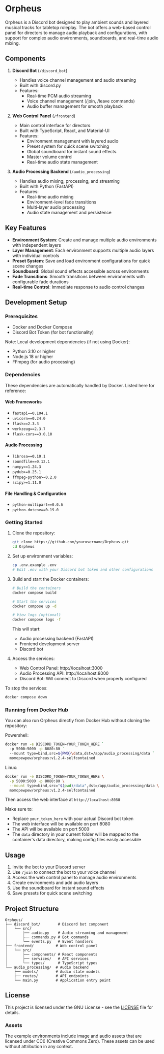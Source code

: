 # Orpheus

Orpheus is a Discord bot designed to play ambient sounds and layered musical tracks for tabletop roleplay. The bot offers a web-based control panel for directors to manage audio playback and configurations, with support for complex audio environments, soundboards, and real-time audio mixing.

## Components

1. **Discord Bot** (`/discord_bot`)
   - Handles voice channel management and audio streaming
   - Built with discord.py
   - Features:
     - Real-time PCM audio streaming
     - Voice channel management (/join, /leave commands)
     - Audio buffer management for smooth playback

2. **Web Control Panel** (`/frontend`)
   - Main control interface for directors
   - Built with TypeScript, React, and Material-UI
   - Features:
     - Environment management with layered audio
     - Preset system for quick scene switching
     - Global soundboard for instant sound effects
     - Master volume control
     - Real-time audio state management

3. **Audio Processing Backend** (`/audio_processing`)
   - Handles audio mixing, processing, and streaming
   - Built with Python (FastAPI)
   - Features:
     - Real-time audio mixing
     - Environment-level fade transitions
     - Multi-layer audio processing
     - Audio state management and persistence

## Key Features

- **Environment System**: Create and manage multiple audio environments with independent layers
- **Layer Management**: Each environment supports multiple audio layers with individual controls
- **Preset System**: Save and load environment configurations for quick scene changes
- **Soundboard**: Global sound effects accessible across environments
- **Fade Transitions**: Smooth transitions between environments with configurable fade durations
- **Real-time Control**: Immediate response to audio control changes

## Development Setup

### Prerequisites

- Docker and Docker Compose
- Discord Bot Token (for bot functionality)

Note: Local development dependencies (if not using Docker):
- Python 3.10 or higher
- Node.js 18 or higher
- FFmpeg (for audio processing)

### Dependencies

These dependencies are automatically handled by Docker. Listed here for reference:

#### Web Frameworks
- `fastapi==0.104.1`
- `uvicorn==0.24.0`
- `flask==2.3.3`
- `werkzeug==2.3.7`
- `flask-cors==3.0.10`

#### Audio Processing
- `librosa==0.10.1`
- `soundfile==0.12.1`
- `numpy==1.24.3`
- `pydub>=0.25.1`
- `ffmpeg-python>=0.2.0`
- `scipy>=1.11.0`

#### File Handling & Configuration
- `python-multipart==0.0.6`
- `python-dotenv==0.19.0`

### Getting Started

1. Clone the repository:
   ```bash
   git clone https://github.com/yourusername/Orpheus.git
   cd Orpheus
   ```

2. Set up environment variables:
   ```bash
   cp .env.example .env
   # Edit .env with your Discord bot token and other configurations
   ```

3. Build and start the Docker containers:
   ```bash
   # Build the containers
   docker compose build

   # Start the services
   docker compose up -d

   # View logs (optional)
   docker compose logs -f
   ```

   This will start:
   - Audio processing backend (FastAPI)
   - Frontend development server
   - Discord bot

4. Access the services:
   - Web Control Panel: http://localhost:3000
   - Audio Processing API: http://localhost:8000
   - Discord Bot: Will connect to Discord when properly configured

To stop the services:
```bash
docker compose down
```

### Running from Docker Hub

You can also run Orpheus directly from Docker Hub without cloning the repository:

Powershell:
```bash
docker run -e DISCORD_TOKEN=YOUR_TOKEN_HERE `
  -p 5000:5000 -p 8080:80 `
  --mount type=bind,src=${PWD}\data,dst=/app/audio_processing/data `
  momopewpew/orpheus:v1.2.4-selfcontained
```
Linux:
```bash
docker run -e DISCORD_TOKEN=YOUR_TOKEN_HERE \
  -p 5000:5000 -p 8080:80 \
  --mount type=bind,src="$(pwd)/data",dst=/app/audio_processing/data \
  momopewpew/orpheus:v1.2.4-selfcontained
```

Then access the web interface at `http://localhost:8080`

Make sure to:
- Replace `your_token_here` with your actual Discord bot token
- The web interface will be available on port 8080
- The API will be available on port 5000
- The `data` directory in your current folder will be mapped to the container's data directory, making config files easily accessible

## Usage

1. Invite the bot to your Discord server
2. Use `/join` to connect the bot to your voice channel
3. Access the web control panel to manage audio environments
4. Create environments and add audio layers
5. Use the soundboard for instant sound effects
6. Save presets for quick scene switching

## Project Structure

```
Orpheus/
├── discord_bot/        # Discord bot component
│   └── src/
│       ├── audio.py    # Audio streaming and management
│       ├── commands.py # Bot commands
│       └── events.py   # Event handlers
├── frontend/          # Web control panel
│   └── src/
│       ├── components/ # React components
│       ├── services/   # API services
│       └── types/      # TypeScript types
└── audio_processing/  # Audio backend
    ├── models/        # Audio state models
    ├── routes/        # API endpoints
    └── main.py        # Application entry point
```

## License

This project is licensed under the GNU License - see the [LICENSE](LICENSE) file for details.

### Assets
The example environments include image and audio assets that are licensed under CC0 (Creative Commons Zero). These assets can be used without attribution in any context.